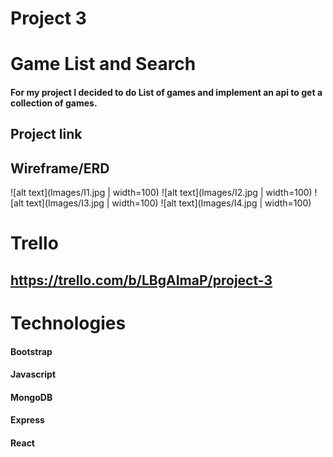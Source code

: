 # Project 3
# Game List and Search

#### For my project I decided to do List of games and implement an api to get a collection of games. 

## Project link


## Wireframe/ERD
![alt text](Images/I1.jpg | width=100)
![alt text](Images/I2.jpg | width=100)
![alt text](Images/I3.jpg | width=100)
![alt text](Images/I4.jpg | width=100)


# Trello
## https://trello.com/b/LBgAImaP/project-3


# Technologies
#### Bootstrap 
#### Javascript
#### MongoDB
#### Express
#### React
